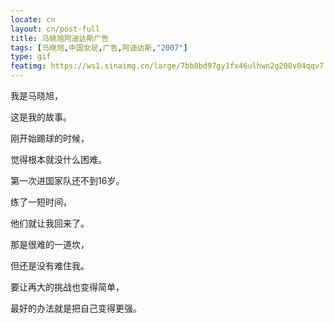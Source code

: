 ```yaml
---
locate: cn
layout: cn/post-full
title: 马晓旭阿迪达斯广告
tags: [马晓旭,中国女足,广告,阿迪达斯,"2007"]
type: gif
featimg: https://ws1.sinaimg.cn/large/7bb8bd97gy1fx46ulhwn2g208v04qqv7.gif
---
```


我是马晓旭，

这是我的故事。

刚开始踢球的时候，

觉得根本就没什么困难。

第一次进国家队还不到16岁。

练了一短时间，

他们就让我回来了。

那是很难的一道坎，

但还是没有难住我。

要让再大的挑战也变得简单，

最好的办法就是把自己变得更强。